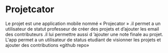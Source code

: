# Projetcator
Le projet est une application mobile nommé « Projecator » .il permet a un utilisateur de statut professeur de créer des projets et d’ajouter les email des contributeurs .il lui permettre aussi d ’ajouter  une note finale au projet. L'app permet a un utilisateur de status etudiant de visionner les projets et ajouter des contributions «github repo»

